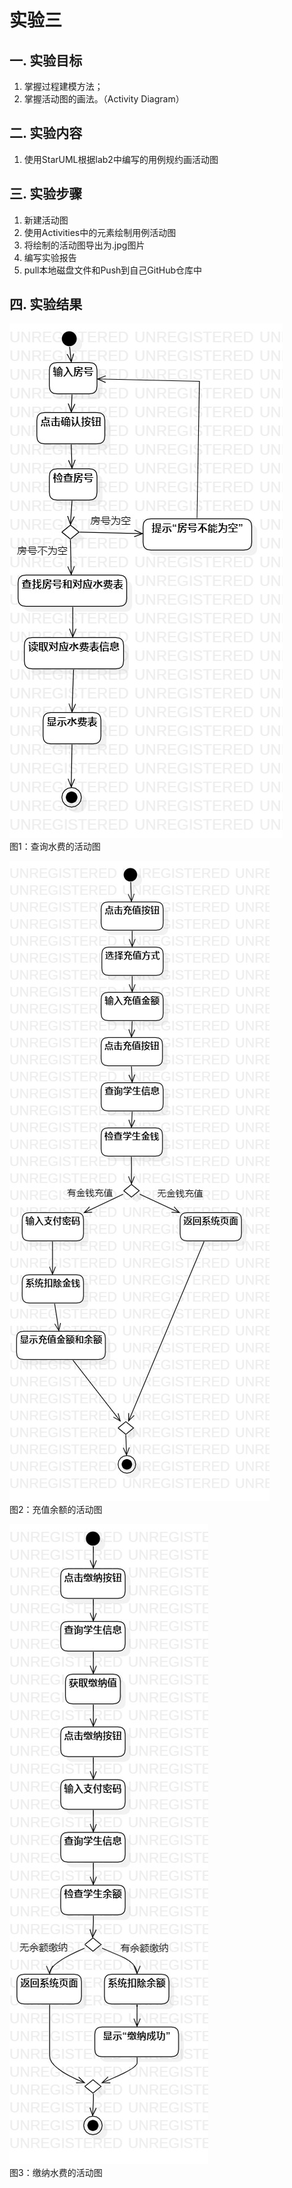 # 实验三

## 一. 实验目标
1. 掌握过程建模方法；
2. 掌握活动图的画法。（Activity Diagram）

## 二. 实验内容
1. 使用StarUML根据lab2中编写的用例规约画活动图

## 三. 实验步骤
1. 新建活动图
2. 使用Activities中的元素绘制用例活动图
3. 将绘制的活动图导出为.jpg图片
4. 编写实验报告
5. pull本地磁盘文件和Push到自己GitHub仓库中


## 四. 实验结果    

![查询水费的活动图](./Lab3_ActivityDigram1.jpg)  
图1：查询水费的活动图

![充值余额的活动图](./Lab3_ActivityDigram2.jpg)  
图2：充值余额的活动图

![缴纳水费的活动图](./Lab3_ActivityDigram3.jpg)  
图3：缴纳水费的活动图